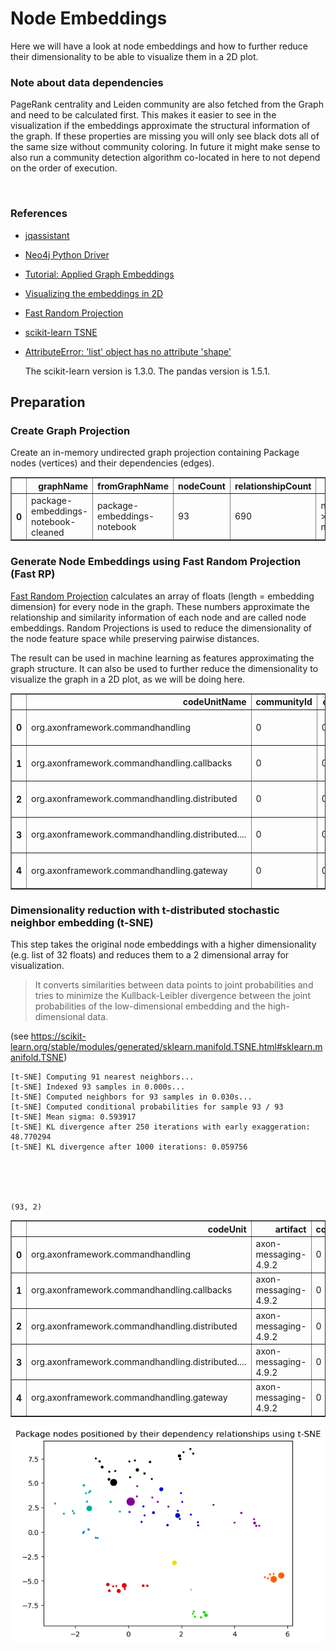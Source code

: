 # Node Embeddings

Here we will have a look at node embeddings and how to further reduce their dimensionality to be able to visualize them in a 2D plot. 

### Note about data dependencies

PageRank centrality and Leiden community are also fetched from the Graph and need to be calculated first.
This makes it easier to see in the visualization if the embeddings approximate the structural information of the graph.
If these properties are missing you will only see black dots all of the same size without community coloring.
In future it might make sense to also run a community detection algorithm co-located in here to not depend on the order of execution.

<br>  

### References
- [jqassistant](https://jqassistant.org)
- [Neo4j Python Driver](https://neo4j.com/docs/api/python-driver/current)
- [Tutorial: Applied Graph Embeddings](https://neo4j.com/developer/graph-data-science/applied-graph-embeddings)
- [Visualizing the embeddings in 2D](https://github.com/openai/openai-cookbook/blob/main/examples/Visualizing_embeddings_in_2D.ipynb)
- [Fast Random Projection](https://neo4j.com/docs/graph-data-science/current/machine-learning/node-embeddings/fastrp)
- [scikit-learn TSNE](https://scikit-learn.org/stable/modules/generated/sklearn.manifold.TSNE.html#sklearn.manifold.TSNE)
- [AttributeError: 'list' object has no attribute 'shape'](https://bobbyhadz.com/blog/python-attributeerror-list-object-has-no-attribute-shape)

    The scikit-learn version is 1.3.0.
    The pandas version is 1.5.1.






## Preparation

### Create Graph Projection

Create an in-memory undirected graph projection containing Package nodes (vertices) and their dependencies (edges).




<div>
<table border="1" class="dataframe">
  <thead>
    <tr style="text-align: right;">
      <th></th>
      <th>graphName</th>
      <th>fromGraphName</th>
      <th>nodeCount</th>
      <th>relationshipCount</th>
      <th>nodeFilter</th>
    </tr>
  </thead>
  <tbody>
    <tr>
      <th>0</th>
      <td>package-embeddings-notebook-cleaned</td>
      <td>package-embeddings-notebook</td>
      <td>93</td>
      <td>690</td>
      <td>n.outgoingDependencies &gt; 0 OR n.incomingDepend...</td>
    </tr>
  </tbody>
</table>
</div>



### Generate Node Embeddings using Fast Random Projection (Fast RP)

[Fast Random Projection](https://neo4j.com/docs/graph-data-science/current/machine-learning/node-embeddings/fastrp) calculates an array of floats (length = embedding dimension) for every node in the graph. These numbers approximate the relationship and similarity information of each node and are called node embeddings. Random Projections is used to reduce the dimensionality of the node feature space while preserving pairwise distances.

The result can be used in machine learning as features approximating the graph structure. It can also be used to further reduce the dimensionality to visualize the graph in a 2D plot, as we will be doing here.




<div>
<table border="1" class="dataframe">
  <thead>
    <tr style="text-align: right;">
      <th></th>
      <th>codeUnitName</th>
      <th>communityId</th>
      <th>centrality</th>
      <th>artifactName</th>
      <th>embedding</th>
    </tr>
  </thead>
  <tbody>
    <tr>
      <th>0</th>
      <td>org.axonframework.commandhandling</td>
      <td>0</td>
      <td>0.062492</td>
      <td>axon-messaging-4.9.2</td>
      <td>[-0.022292155772447586, 0.37211525440216064, 0...</td>
    </tr>
    <tr>
      <th>1</th>
      <td>org.axonframework.commandhandling.callbacks</td>
      <td>0</td>
      <td>0.019602</td>
      <td>axon-messaging-4.9.2</td>
      <td>[-0.06166955456137657, 0.3806968629360199, 0.3...</td>
    </tr>
    <tr>
      <th>2</th>
      <td>org.axonframework.commandhandling.distributed</td>
      <td>0</td>
      <td>0.028509</td>
      <td>axon-messaging-4.9.2</td>
      <td>[-0.005785259883850813, 0.3588583469390869, 0....</td>
    </tr>
    <tr>
      <th>3</th>
      <td>org.axonframework.commandhandling.distributed....</td>
      <td>0</td>
      <td>0.018051</td>
      <td>axon-messaging-4.9.2</td>
      <td>[0.05052007734775543, 0.35947757959365845, 0.2...</td>
    </tr>
    <tr>
      <th>4</th>
      <td>org.axonframework.commandhandling.gateway</td>
      <td>0</td>
      <td>0.016234</td>
      <td>axon-messaging-4.9.2</td>
      <td>[-0.028438188135623932, 0.39108672738075256, 0...</td>
    </tr>
  </tbody>
</table>
</div>



### Dimensionality reduction with t-distributed stochastic neighbor embedding (t-SNE)

This step takes the original node embeddings with a higher dimensionality (e.g. list of 32 floats) and
reduces them to a 2 dimensional array for visualization. 

> It converts similarities between data points to joint probabilities and tries to minimize the Kullback-Leibler divergence between the joint probabilities of the low-dimensional embedding and the high-dimensional data.

(see https://scikit-learn.org/stable/modules/generated/sklearn.manifold.TSNE.html#sklearn.manifold.TSNE)

    [t-SNE] Computing 91 nearest neighbors...
    [t-SNE] Indexed 93 samples in 0.000s...
    [t-SNE] Computed neighbors for 93 samples in 0.030s...
    [t-SNE] Computed conditional probabilities for sample 93 / 93
    [t-SNE] Mean sigma: 0.593917
    [t-SNE] KL divergence after 250 iterations with early exaggeration: 48.770294
    [t-SNE] KL divergence after 1000 iterations: 0.059756





    (93, 2)






<div>
<table border="1" class="dataframe">
  <thead>
    <tr style="text-align: right;">
      <th></th>
      <th>codeUnit</th>
      <th>artifact</th>
      <th>communityId</th>
      <th>centrality</th>
      <th>x</th>
      <th>y</th>
    </tr>
  </thead>
  <tbody>
    <tr>
      <th>0</th>
      <td>org.axonframework.commandhandling</td>
      <td>axon-messaging-4.9.2</td>
      <td>0</td>
      <td>0.062492</td>
      <td>1.928571</td>
      <td>7.774081</td>
    </tr>
    <tr>
      <th>1</th>
      <td>org.axonframework.commandhandling.callbacks</td>
      <td>axon-messaging-4.9.2</td>
      <td>0</td>
      <td>0.019602</td>
      <td>2.339262</td>
      <td>8.477276</td>
    </tr>
    <tr>
      <th>2</th>
      <td>org.axonframework.commandhandling.distributed</td>
      <td>axon-messaging-4.9.2</td>
      <td>0</td>
      <td>0.028509</td>
      <td>1.955720</td>
      <td>7.452811</td>
    </tr>
    <tr>
      <th>3</th>
      <td>org.axonframework.commandhandling.distributed....</td>
      <td>axon-messaging-4.9.2</td>
      <td>0</td>
      <td>0.018051</td>
      <td>2.445948</td>
      <td>8.008995</td>
    </tr>
    <tr>
      <th>4</th>
      <td>org.axonframework.commandhandling.gateway</td>
      <td>axon-messaging-4.9.2</td>
      <td>0</td>
      <td>0.016234</td>
      <td>2.080626</td>
      <td>8.155166</td>
    </tr>
  </tbody>
</table>
</div>




    
![png](NodeEmbeddings_files/NodeEmbeddings_18_0.png)
    

